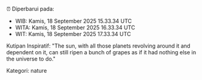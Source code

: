 ⏰ Diperbarui pada:
- WIB: Kamis, 18 September 2025 15.33.34 UTC
- WITA: Kamis, 18 September 2025 16.33.34 UTC
- WIT: Kamis, 18 September 2025 17.33.34 UTC

Kutipan Inspiratif:
"The sun, with all those planets revolving around it and dependent on it, can still ripen a bunch of grapes as if it had nothing else in the universe to do."


Kategori: nature

